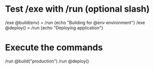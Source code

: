 # Test /exe with /run (optional slash)
/exe @build(env) = /run {echo "Building for @env environment"}
/exe @deploy() = /run {echo "Deploying application"}

# Execute the commands
/run @build("production")
/run @deploy()